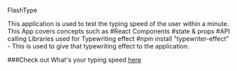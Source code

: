FlashType

This application is used to test the typing speed of the user within a minute. This App covers concepts such as
#React Components
#state & props
#API calling
Libraries used for Typewriting effect 
#npm install "typewriter-effect"  - This is used to give that typewriting effect to the application.

###Check out What's your typing speed [here](https://sansavvy.github.io/Flashtype/)





